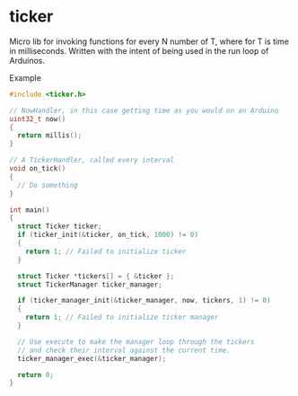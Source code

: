 # ticker

Micro lib for invoking functions for every N number of T, where for T is time in milliseconds.
Written with the intent of being used in the run loop of Arduinos.

Example

```c
#include <ticker.h>

// NowHandler, in this case getting time as you would on an Arduino 
uint32_t now()
{
  return millis();
}

// A TickerHandler, called every interval
void on_tick()
{
  // Do something
}

int main()
{
  struct Ticker ticker;
  if (ticker_init(&ticker, on_tick, 1000) != 0)
  {
    return 1; // Failed to initialize ticker
  }

  struct Ticker *tickers[] = { &ticker };
  struct TickerManager ticker_manager;

  if (ticker_manager_init(&ticker_manager, now, tickers, 1) != 0)
  {
    return 1; // Failed to initialize ticker manager
  }

  // Use execute to make the manager loop through the tickers 
  // and check their interval against the current time.
  ticker_manager_exec(&ticker_manager);

  return 0;
}
```

